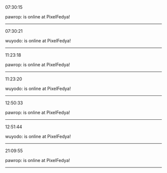 07:30:15

pawrop: is online at PixelFedya!

---

07:30:21

wuyodo: is online at PixelFedya!

---

11:23:18

pawrop: is online at PixelFedya!

---

11:23:20

wuyodo: is online at PixelFedya!

---

12:50:33

pawrop: is online at PixelFedya!

---

12:51:44

wuyodo: is online at PixelFedya!

---

21:09:55

pawrop: is online at PixelFedya!

---

